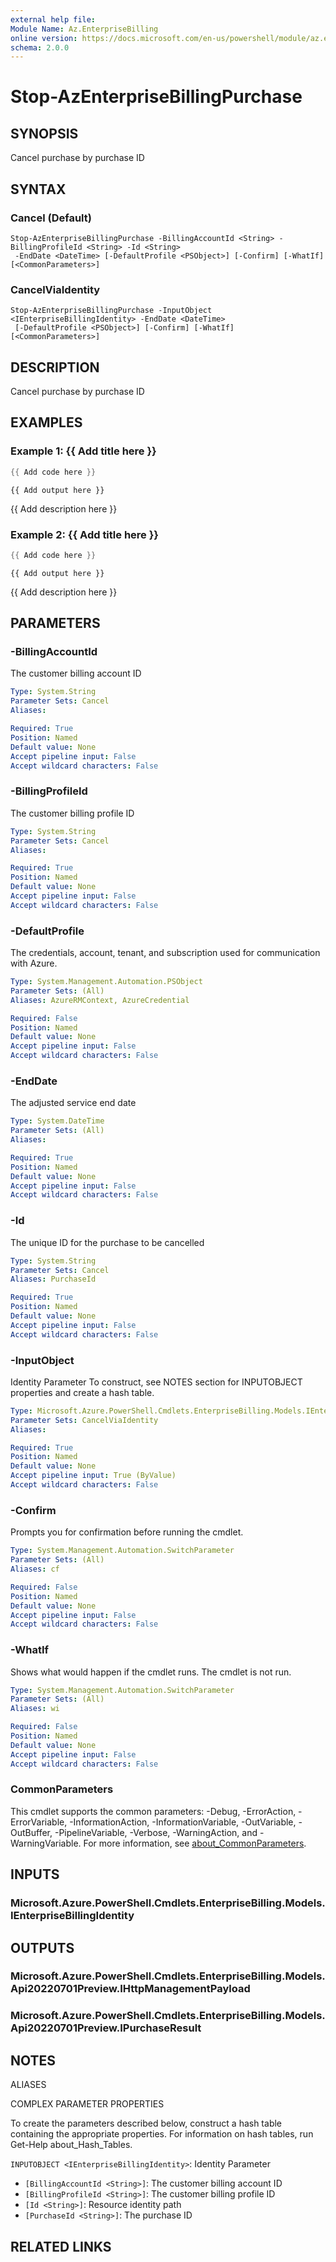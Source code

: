 ```yaml
---
external help file:
Module Name: Az.EnterpriseBilling
online version: https://docs.microsoft.com/en-us/powershell/module/az.enterprisebilling/stop-azenterprisebillingpurchase
schema: 2.0.0
---
```


# Stop-AzEnterpriseBillingPurchase

## SYNOPSIS
Cancel purchase by purchase ID

## SYNTAX

### Cancel (Default)
```
Stop-AzEnterpriseBillingPurchase -BillingAccountId <String> -BillingProfileId <String> -Id <String>
 -EndDate <DateTime> [-DefaultProfile <PSObject>] [-Confirm] [-WhatIf] [<CommonParameters>]
```

### CancelViaIdentity
```
Stop-AzEnterpriseBillingPurchase -InputObject <IEnterpriseBillingIdentity> -EndDate <DateTime>
 [-DefaultProfile <PSObject>] [-Confirm] [-WhatIf] [<CommonParameters>]
```

## DESCRIPTION
Cancel purchase by purchase ID

## EXAMPLES

### Example 1: {{ Add title here }}
```powershell
{{ Add code here }}
```

```output
{{ Add output here }}
```

{{ Add description here }}

### Example 2: {{ Add title here }}
```powershell
{{ Add code here }}
```

```output
{{ Add output here }}
```

{{ Add description here }}

## PARAMETERS

### -BillingAccountId
The customer billing account ID

```yaml
Type: System.String
Parameter Sets: Cancel
Aliases:

Required: True
Position: Named
Default value: None
Accept pipeline input: False
Accept wildcard characters: False
```

### -BillingProfileId
The customer billing profile ID

```yaml
Type: System.String
Parameter Sets: Cancel
Aliases:

Required: True
Position: Named
Default value: None
Accept pipeline input: False
Accept wildcard characters: False
```

### -DefaultProfile
The credentials, account, tenant, and subscription used for communication with Azure.

```yaml
Type: System.Management.Automation.PSObject
Parameter Sets: (All)
Aliases: AzureRMContext, AzureCredential

Required: False
Position: Named
Default value: None
Accept pipeline input: False
Accept wildcard characters: False
```

### -EndDate
The adjusted service end date

```yaml
Type: System.DateTime
Parameter Sets: (All)
Aliases:

Required: True
Position: Named
Default value: None
Accept pipeline input: False
Accept wildcard characters: False
```

### -Id
The unique ID for the purchase to be cancelled

```yaml
Type: System.String
Parameter Sets: Cancel
Aliases: PurchaseId

Required: True
Position: Named
Default value: None
Accept pipeline input: False
Accept wildcard characters: False
```

### -InputObject
Identity Parameter
To construct, see NOTES section for INPUTOBJECT properties and create a hash table.

```yaml
Type: Microsoft.Azure.PowerShell.Cmdlets.EnterpriseBilling.Models.IEnterpriseBillingIdentity
Parameter Sets: CancelViaIdentity
Aliases:

Required: True
Position: Named
Default value: None
Accept pipeline input: True (ByValue)
Accept wildcard characters: False
```

### -Confirm
Prompts you for confirmation before running the cmdlet.

```yaml
Type: System.Management.Automation.SwitchParameter
Parameter Sets: (All)
Aliases: cf

Required: False
Position: Named
Default value: None
Accept pipeline input: False
Accept wildcard characters: False
```

### -WhatIf
Shows what would happen if the cmdlet runs.
The cmdlet is not run.

```yaml
Type: System.Management.Automation.SwitchParameter
Parameter Sets: (All)
Aliases: wi

Required: False
Position: Named
Default value: None
Accept pipeline input: False
Accept wildcard characters: False
```

### CommonParameters
This cmdlet supports the common parameters: -Debug, -ErrorAction, -ErrorVariable, -InformationAction, -InformationVariable, -OutVariable, -OutBuffer, -PipelineVariable, -Verbose, -WarningAction, and -WarningVariable. For more information, see [about_CommonParameters](http://go.microsoft.com/fwlink/?LinkID=113216).

## INPUTS

### Microsoft.Azure.PowerShell.Cmdlets.EnterpriseBilling.Models.IEnterpriseBillingIdentity

## OUTPUTS

### Microsoft.Azure.PowerShell.Cmdlets.EnterpriseBilling.Models.Api20220701Preview.IHttpManagementPayload

### Microsoft.Azure.PowerShell.Cmdlets.EnterpriseBilling.Models.Api20220701Preview.IPurchaseResult

## NOTES

ALIASES

COMPLEX PARAMETER PROPERTIES

To create the parameters described below, construct a hash table containing the appropriate properties. For information on hash tables, run Get-Help about_Hash_Tables.


`INPUTOBJECT <IEnterpriseBillingIdentity>`: Identity Parameter
  - `[BillingAccountId <String>]`: The customer billing account ID
  - `[BillingProfileId <String>]`: The customer billing profile ID
  - `[Id <String>]`: Resource identity path
  - `[PurchaseId <String>]`: The purchase ID

## RELATED LINKS

